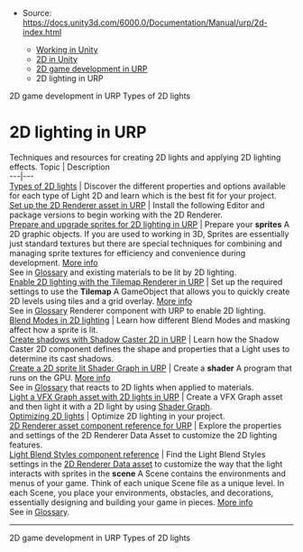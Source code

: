 * Source: https://docs.unity3d.com/6000.0/Documentation/Manual/urp/2d-index.html

  * [Working in Unity](https://docs.unity3d.com/6000.0/Documentation/Manual/working-in-unity.html)
  * [2D in Unity](https://docs.unity3d.com/6000.0/Documentation/Manual/Unity2D.html)
  * [2D game development in URP](https://docs.unity3d.com/6000.0/Documentation/Manual/2d-urp-landing.html)
  * 2D lighting in URP


[](https://docs.unity3d.com/6000.0/Documentation/Manual/2d-urp-landing.html)
2D game development in URP
[](https://docs.unity3d.com/6000.0/Documentation/Manual/urp/LightTypes.html)
Types of 2D lights
# 2D lighting in URP
Techniques and resources for creating 2D lights and applying 2D lighting effects.
Topic | Description  
---|---  
[Types of 2D lights](https://docs.unity3d.com/6000.0/Documentation/Manual/urp/LightTypes.html) | Discover the different properties and options available for each type of Light 2D and learn which is the best fit for your project.  
[Set up the 2D Renderer asset in URP](https://docs.unity3d.com/6000.0/Documentation/Manual/urp/Setup.html) | Install the following Editor and package versions to begin working with the 2D Renderer.  
[Prepare and upgrade sprites for 2D lighting in URP](https://docs.unity3d.com/6000.0/Documentation/Manual/urp/PrepShader.html) | Prepare your **sprites** A 2D graphic objects. If you are used to working in 3D, Sprites are essentially just standard textures but there are special techniques for combining and managing sprite textures for efficiency and convenience during development. [More info](https://docs.unity3d.com/6000.0/Documentation/Manual/sprite/sprite-landing.html)  
See in [Glossary](https://docs.unity3d.com/6000.0/Documentation/Manual/Glossary.html#Sprite) and existing materials to be lit by 2D lighting.  
[Enable 2D lighting with the Tilemap Renderer in URP](https://docs.unity3d.com/6000.0/Documentation/Manual/tilemaps/work-with-tilemaps/tilemap-renderer-reference.html) | Set up the required settings to use the **Tilemap** A GameObject that allows you to quickly create 2D levels using tiles and a grid overlay. [More info](https://docs.unity3d.com/6000.0/Documentation/Manual/tilemaps/work-with-tilemaps/tilemap-reference.html)  
See in [Glossary](https://docs.unity3d.com/6000.0/Documentation/Manual/Glossary.html#Tilemap) Renderer component with URP to enable 2D lighting.  
[Blend Modes in 2D lighting](https://docs.unity3d.com/6000.0/Documentation/Manual/urp/2d-light-blending.html) | Learn how different Blend Modes and masking affect how a sprite is lit.  
[Create shadows with Shadow Caster 2D in URP](https://docs.unity3d.com/6000.0/Documentation/Manual/urp/2DShadows.html) | Learn how the Shadow Caster 2D component defines the shape and properties that a Light uses to determine its cast shadows.  
[Create a 2D sprite lit Shader Graph in URP](https://docs.unity3d.com/6000.0/Documentation/Manual/urp/ShaderGraph.html) | Create a **shader** A program that runs on the GPU. [More info](https://docs.unity3d.com/6000.0/Documentation/Manual/Shaders.html)  
See in [Glossary](https://docs.unity3d.com/6000.0/Documentation/Manual/Glossary.html#Shader) that reacts to 2D lights when applied to materials.  
[Light a VFX Graph asset with 2D lights in URP](https://docs.unity3d.com/6000.0/Documentation/Manual/urp/2d-visual-effect-graph-compatibility.html) | Create a VFX Graph asset and then light it with a 2D light by using [Shader Graph](https://docs.unity3d.com/Packages/com.unity.shadergraph@latest).  
[Optimizing 2D lights](https://docs.unity3d.com/6000.0/Documentation/Manual/urp/2d-light-optimize.html) | Optimize 2D lighting in your project.  
[2D Renderer asset component reference for URP](https://docs.unity3d.com/6000.0/Documentation/Manual/urp/2DRendererData-overview.html) | Explore the properties and settings of the 2D Renderer Data Asset to customize the 2D lighting features.  
[Light Blend Styles component reference](https://docs.unity3d.com/6000.0/Documentation/Manual/urp/LightBlendStyles.html) | Find the Light Blend Styles settings in the [2D Renderer Data asset](https://docs.unity3d.com/6000.0/Documentation/Manual/urp/2DRendererData-overview.html) to customize the way that the light interacts with sprites in the **scene** A Scene contains the environments and menus of your game. Think of each unique Scene file as a unique level. In each Scene, you place your environments, obstacles, and decorations, essentially designing and building your game in pieces. [More info](https://docs.unity3d.com/6000.0/Documentation/Manual/CreatingScenes.html)  
See in [Glossary](https://docs.unity3d.com/6000.0/Documentation/Manual/Glossary.html#Scene).  
* * *
[](https://docs.unity3d.com/6000.0/Documentation/Manual/2d-urp-landing.html)
2D game development in URP
[](https://docs.unity3d.com/6000.0/Documentation/Manual/urp/LightTypes.html)
Types of 2D lights
